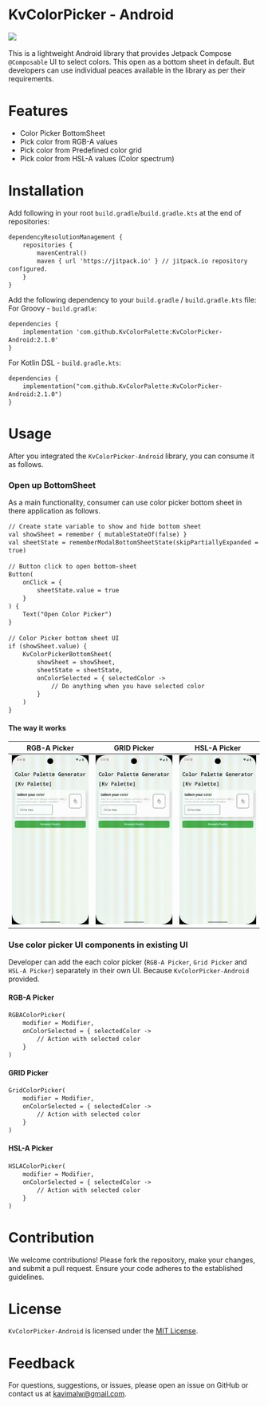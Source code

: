 # KvColorPicker - Android

[![](https://jitpack.io/v/KvColorPalette/KvColorPicker-Android.svg)](https://jitpack.io/#KvColorPalette/KvColorPicker-Android)

This is a lightweight Android library that provides Jetpack Compose `@Composable` UI to select colors. This open as a bottom sheet in default. 
But developers can use individual peaces available in the library as per their requirements.

# Features
* Color Picker BottomSheet
* Pick color from RGB-A values
* Pick color from Predefined color grid
* Pick color from HSL-A values (Color spectrum)

# Installation
Add following in your root `build.gradle`/`build.gradle.kts` at the end of repositories:
````
dependencyResolutionManagement {
	repositories {
		mavenCentral()
		maven { url 'https://jitpack.io' } // jitpack.io repository configured.
	}
}
````

Add the following dependency to your `build.gradle` / `build.gradle.kts` file:
For Groovy - `build.gradle`:
````
dependencies {
    implementation 'com.github.KvColorPalette:KvColorPicker-Android:2.1.0'
}
````
For Kotlin DSL - `build.gradle.kts`:
````
dependencies {
    implementation("com.github.KvColorPalette:KvColorPicker-Android:2.1.0")
}
````

# Usage
After you integrated the `KvColorPicker-Android` library, you can consume it as follows.

### Open up BottomSheet
As a main functionality, consumer can use color picker bottom sheet in there application as follows.
```
// Create state variable to show and hide bottom sheet
val showSheet = remember { mutableStateOf(false) }
val sheetState = rememberModalBottomSheetState(skipPartiallyExpanded = true)

// Button click to open bottom-sheet
Button(
    onClick = {
        sheetState.value = true
    }
) {
    Text("Open Color Picker")
}

// Color Picker bottom sheet UI
if (showSheet.value) {
    KvColorPickerBottomSheet(
        showSheet = showSheet,
        sheetState = sheetState, 
        onColorSelected = { selectedColor -> 
            // Do anything when you have selected color
        }
    )
}
```
#### The way it works
|RGB-A Picker |GRID Picker |HSL-A Picker  |
|-------------|------------|--------------|
|![](images/RGB-A-Picker.gif)        |![](images/GRID-Picker.gif)    |![](images/HSL-A-Picker.gif)    |

### Use color picker UI components in existing UI
Developer can add the each color picker (`RGB-A Picker`, `Grid Picker` and `HSL-A Picker`) separately in their own UI. Because `KvColorPicker-Android`
provided.
#### RGB-A Picker
```
RGBAColorPicker(
    modifier = Modifier,
    onColorSelected = { selectedColor ->
        // Action with selected color
    }
)
```
#### GRID Picker
```
GridColorPicker(
    modifier = Modifier,
    onColorSelected = { selectedColor ->
        // Action with selected color
    }
)
```
#### HSL-A Picker
```
HSLAColorPicker(
    modifier = Modifier,
    onColorSelected = { selectedColor ->
        // Action with selected color
    }
)
```

# Contribution
We welcome contributions! Please fork the repository, make your changes, and submit a pull request. Ensure your code adheres to the established guidelines.

# License
`KvColorPicker-Android` is licensed under the [MIT License](https://github.com/KvColorPalette/KvColorPicker-Android/blob/main/LICENSE).

# Feedback
For questions, suggestions, or issues, please open an issue on GitHub or contact us at kavimalw@gmail.com.


